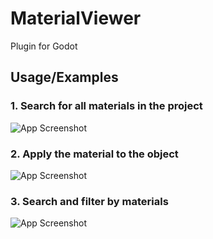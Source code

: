 # MaterialViewer
Plugin for Godot

## Usage/Examples
### 1. Search for all materials in the project
![App Screenshot](https://github.com/3Dvachevsky/MaterialViewer/blob/main/images/find_all_materials.gif?raw=true)

### 2. Apply the material to the object
![App Screenshot](https://github.com/3Dvachevsky/MaterialViewer/blob/main/images/apply_materials_to_the_object.gif?raw=true)

### 3. Search and filter by materials
![App Screenshot](https://github.com/3Dvachevsky/MaterialViewer/blob/main/images/search_and_filter_by_materials.gif?raw=true)
